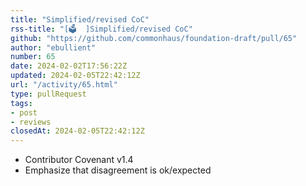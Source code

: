 ```yaml
---
title: "Simplified/revised CoC"
rss-title: "[🗳️  ]Simplified/revised CoC"
github: "https://github.com/commonhaus/foundation-draft/pull/65"
author: "ebullient"
number: 65
date: 2024-02-02T17:56:22Z
updated: 2024-02-05T22:42:12Z
url: "/activity/65.html"
type: pullRequest
tags:
- post
- reviews
closedAt: 2024-02-05T22:42:12Z
---
```

- Contributor Covenant v1.4
- Emphasize that disagreement is ok/expected
